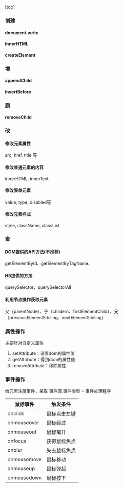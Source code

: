 [toc]



### 创建

#### document.write

#### innerHTML

#### createElement

### 增

#### appendChild

#### insertBefore

### 删

#### removeChild

### 改

#### 修改元素属性

src, href, title 等

#### 修改普通元素的内容

innerHTML, innerText

#### 修改表单元素

value, type, disabled等

#### 修改元素样式

style, className, classList

### 查

#### DOM提供的API方法(不推荐)

getElementById、getElementByTagName、

#### H5提供的方法

querySelector、querySelectorAll

#### 利用节点操作获取元素

父（parentNode）、子（childern、firstElementChild）、兄（previousElementSibiling、nextElementSibiling）

### 属性操作

主要针对自定义属性

1. setAttribute：设置dom的属性值
2. getAttribute：得到dom的属性值
3. removeAttribute：移除属性

### 事件操作

给元素注册事件，采取 事件源.事件类型 = 事件处理程序

| 鼠标事件    | 触发条件     |
| ----------- | ------------ |
| onclick     | 鼠标点击左键 |
| onmouseover | 鼠标经过     |
| onmouseout  | 鼠标离开     |
| onfocus     | 获得鼠标焦点 |
| onblur      | 失去鼠标焦点 |
| onmousemove | 鼠标移动     |
| onmouseup   | 鼠标弹起     |
| onmousedown | 鼠标按下     |

